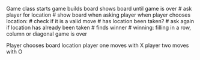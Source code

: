 Game class
  starts game
    builds board
    shows board
  until game is over
    # ask player for location
    # show board when asking player
    when player chooses location:
      # check if it is a valid move
      # has location been taken?
        # ask again if location has already been taken
    # finds winner
      # winning:
        filling in a row, column or diagonal
      game is over

Player
  chooses board location
  player one moves with X
  player two moves with O
